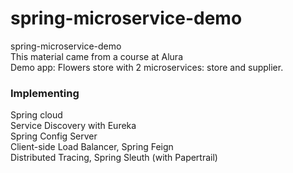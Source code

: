 # spring-microservice-demo
spring-microservice-demo <br />
This material came from a course at Alura <br />
Demo app: Flowers store with 2 microservices: store and supplier.<br />

### Implementing
Spring cloud <br />
Service Discovery with Eureka <br />
Spring Config Server <br />
Client-side Load Balancer, Spring Feign <br />
Distributed Tracing, Spring Sleuth (with Papertrail)  <br />
